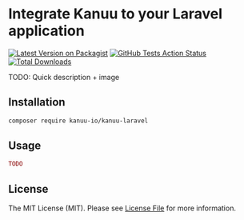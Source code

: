 # Integrate Kanuu to your Laravel application

[![Latest Version on Packagist](https://img.shields.io/packagist/v/kanuu-io/kanuu-laravel.svg)](https://packagist.org/packages/kanuu-io/kanuu-laravel)
[![GitHub Tests Action Status](https://img.shields.io/github/workflow/status/kanuu-io/kanuu-laravel/run-tests?label=tests)](https://github.com/kanuu-io/kanuu-laravel/actions?query=workflow%3Arun-tests+branch%3Amain)
[![Total Downloads](https://img.shields.io/packagist/dt/kanuu-io/kanuu-laravel.svg)](https://packagist.org/packages/kanuu-io/kanuu-laravel)

TODO: Quick description + image

## Installation

```bash
composer require kanuu-io/kanuu-laravel
```

## Usage

``` php
TODO
```

## License

The MIT License (MIT). Please see [License File](LICENSE.md) for more information.
